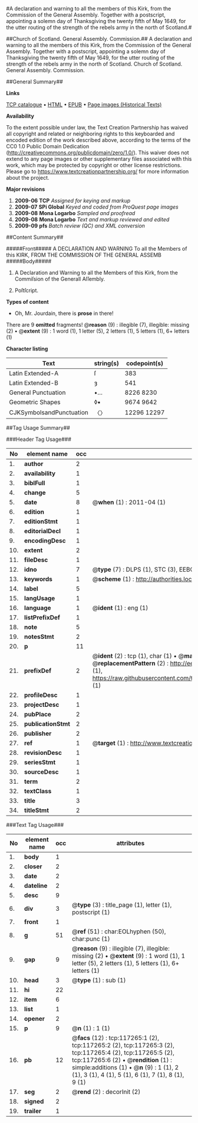 #A declaration and warning to all the members of this Kirk, from the Commission of the General Assembly. Together with a postscript, appointing a solemn day of Thanksgiving the twenty fifth of May 1649, for the utter routing of the strength of the rebels army in the north of Scotland.#

##Church of Scotland. General Assembly. Commission.##
A declaration and warning to all the members of this Kirk, from the Commission of the General Assembly. Together with a postscript, appointing a solemn day of Thanksgiving the twenty fifth of May 1649, for the utter routing of the strength of the rebels army in the north of Scotland.
Church of Scotland. General Assembly. Commission.

##General Summary##

**Links**

[TCP catalogue](http://www.ota.ox.ac.uk/tcp/)  • 
[HTML](http://tei.it.ox.ac.uk/tcp/Texts-HTML/free/A79/A79716.html)  • 
[EPUB](http://tei.it.ox.ac.uk/tcp/Texts-EPUB/free/A79/A79716.epub) • 
[Page images (Historical Texts)](https://historicaltexts.jisc.ac.uk/eebo-99865032e)

**Availability**

To the extent possible under law, the Text Creation Partnership has waived all copyright and related or neighboring rights to this keyboarded and encoded edition of the work described above, according to the terms of the CC0 1.0 Public Domain Dedication (http://creativecommons.org/publicdomain/zero/1.0/). This waiver does not extend to any page images or other supplementary files associated with this work, which may be protected by copyright or other license restrictions. Please go to https://www.textcreationpartnership.org/ for more information about the project.

**Major revisions**

1. __2009-06__ __TCP__ *Assigned for keying and markup*
1. __2009-07__ __SPi Global__ *Keyed and coded from ProQuest page images*
1. __2009-08__ __Mona Logarbo__ *Sampled and proofread*
1. __2009-08__ __Mona Logarbo__ *Text and markup reviewed and edited*
1. __2009-09__ __pfs__ *Batch review (QC) and XML conversion*

##Content Summary##

#####Front#####
A DECLARATION AND WARNING To all the Members of this KIRK, FROM THE COMMISSION OF THE GENERAL ASSEMB
#####Body#####

1. A Declaration and Warning to all the Members of this Kirk, from the Commiſsion of the Generall Aſſembly.

1. Poſtſcript.

**Types of content**

  * Oh, Mr. Jourdain, there is **prose** in there!

There are 9 **omitted** fragments! 
 @__reason__ (9) : illegible (7), illegible: missing (2)  •  @__extent__ (9) : 1 word (1), 1 letter (5), 2 letters (1), 5 letters (1), 6+ letters (1)

**Character listing**


|Text|string(s)|codepoint(s)|
|---|---|---|
|Latin Extended-A|ſ|383|
|Latin Extended-B|ȝ|541|
|General Punctuation|•…|8226 8230|
|Geometric Shapes|◊▪|9674 9642|
|CJKSymbolsandPunctuation|〈〉|12296 12297|

##Tag Usage Summary##

###Header Tag Usage###

|No|element name|occ|attributes|
|---|---|---|---|
|1.|__author__|2||
|2.|__availability__|1||
|3.|__biblFull__|1||
|4.|__change__|5||
|5.|__date__|8| @__when__ (1) : 2011-04 (1)|
|6.|__edition__|1||
|7.|__editionStmt__|1||
|8.|__editorialDecl__|1||
|9.|__encodingDesc__|1||
|10.|__extent__|2||
|11.|__fileDesc__|1||
|12.|__idno__|7| @__type__ (7) : DLPS (1), STC (3), EEBO-CITATION (1), PROQUEST (1), VID (1)|
|13.|__keywords__|1| @__scheme__ (1) : http://authorities.loc.gov/ (1)|
|14.|__label__|5||
|15.|__langUsage__|1||
|16.|__language__|1| @__ident__ (1) : eng (1)|
|17.|__listPrefixDef__|1||
|18.|__note__|5||
|19.|__notesStmt__|2||
|20.|__p__|11||
|21.|__prefixDef__|2| @__ident__ (2) : tcp (1), char (1)  •  @__matchPattern__ (2) : ([0-9\-]+):([0-9IVX]+) (1), (.+) (1)  •  @__replacementPattern__ (2) : http://eebo.chadwyck.com/downloadtiff?vid=$1&page=$2 (1), https://raw.githubusercontent.com/textcreationpartnership/Texts/master/tcpchars.xml#$1 (1)|
|22.|__profileDesc__|1||
|23.|__projectDesc__|1||
|24.|__pubPlace__|2||
|25.|__publicationStmt__|2||
|26.|__publisher__|2||
|27.|__ref__|1| @__target__ (1) : http://www.textcreationpartnership.org/docs/. (1)|
|28.|__revisionDesc__|1||
|29.|__seriesStmt__|1||
|30.|__sourceDesc__|1||
|31.|__term__|2||
|32.|__textClass__|1||
|33.|__title__|3||
|34.|__titleStmt__|2||


###Text Tag Usage###

|No|element name|occ|attributes|
|---|---|---|---|
|1.|__body__|1||
|2.|__closer__|2||
|3.|__date__|2||
|4.|__dateline__|2||
|5.|__desc__|9||
|6.|__div__|3| @__type__ (3) : title_page (1), letter (1), postscript (1)|
|7.|__front__|1||
|8.|__g__|51| @__ref__ (51) : char:EOLhyphen (50), char:punc (1)|
|9.|__gap__|9| @__reason__ (9) : illegible (7), illegible: missing (2)  •  @__extent__ (9) : 1 word (1), 1 letter (5), 2 letters (1), 5 letters (1), 6+ letters (1)|
|10.|__head__|3| @__type__ (1) : sub (1)|
|11.|__hi__|22||
|12.|__item__|6||
|13.|__list__|1||
|14.|__opener__|2||
|15.|__p__|9| @__n__ (1) : 1 (1)|
|16.|__pb__|12| @__facs__ (12) : tcp:117265:1 (2), tcp:117265:2 (2), tcp:117265:3 (2), tcp:117265:4 (2), tcp:117265:5 (2), tcp:117265:6 (2)  •  @__rendition__ (1) : simple:additions (1)  •  @__n__ (9) : 1 (1), 2 (1), 3 (1), 4 (1), 5 (1), 6 (1), 7 (1), 8 (1), 9 (1)|
|17.|__seg__|2| @__rend__ (2) : decorInit (2)|
|18.|__signed__|2||
|19.|__trailer__|1||
